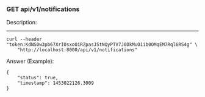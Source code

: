 ### GET api/v1/notifications

Description: 

-----

```
curl --header "token:KdNS0w3pb67XrIOsxoOiRZpasJStNQyPTV7J0DkMuO1ib0OMqEM7Rql6RS4g" \
    "http://localhost:8000/api/v1/notifications"
```

Answer (Example):

```
{
	"status": true,
	"timestamp": 1453022126.3009
}
```